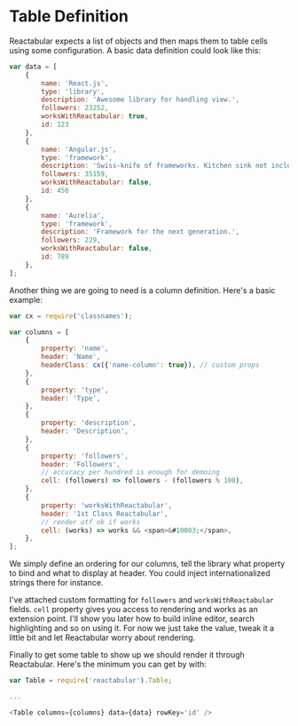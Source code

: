 # Table Definition

Reactabular expects a list of objects and then maps them to table cells using some configuration. A basic data definition could look like this:

```javascript
var data = [
    {
        name: 'React.js',
        type: 'library',
        description: 'Awesome library for handling view.',
        followers: 23252,
        worksWithReactabular: true,
        id: 123
    },
    {
        name: 'Angular.js',
        type: 'framework',
        description: 'Swiss-knife of frameworks. Kitchen sink not included.',
        followers: 35159,
        worksWithReactabular: false,
        id: 456
    },
    {
        name: 'Aurelia',
        type: 'framework',
        description: 'Framework for the next generation.',
        followers: 229,
        worksWithReactabular: false,
        id: 789
    },
];
```

Another thing we are going to need is a column definition. Here's a basic example:

```javascript
var cx = require('classnames');

var columns = [
    {
        property: 'name',
        header: 'Name',
        headerClass: cx({'name-column': true}), // custom props
    },
    {
        property: 'type',
        header: 'Type',
    },
    {
        property: 'description',
        header: 'Description',
    },
    {
        property: 'followers',
        header: 'Followers',
        // accuracy per hundred is enough for demoing
        cell: (followers) => followers - (followers % 100),
    },
    {
        property: 'worksWithReactabular',
        header: '1st Class Reactabular',
        // render utf ok if works
        cell: (works) => works && <span>&#10003;</span>,
    },
];
```

We simply define an ordering for our columns, tell the library what property to bind and what to display at header. You could inject internationalized strings there for instance.

I've attached custom formatting for `followers` and `worksWithReactabular` fields. `cell` property gives you access to rendering and works as an extension point. I'll show you later how to build inline editor, search highlighting and so on using it. For now we just take the value, tweak it a little bit and let Reactabular worry about rendering.

Finally to get some table to show up we should render it through Reactabular. Here's the minimum you can get by with:

```javascript
var Table = require('reactabular').Table;

...

<Table columns={columns} data={data} rowKey='id' />
```
